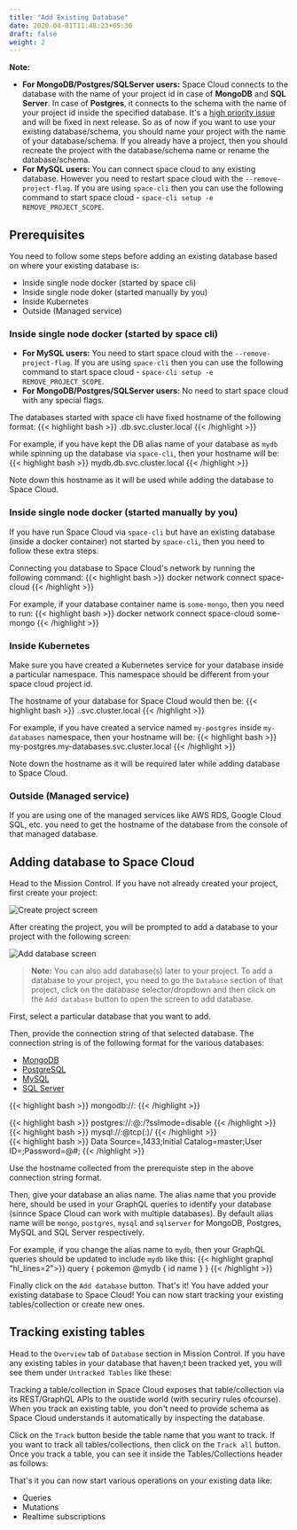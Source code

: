 ```yaml
---
title: "Add Existing Database"
date: 2020-04-01T11:48:23+05:30
draft: false
weight: 2
---
```


**Note:**
- **For MongoDB/Postgres/SQLServer users:** Space Cloud connects to the database with the name of your project id in case of **MongoDB** and **SQL Server**. In case of **Postgres**, it connects to the schema with the name of your project id inside the specified database. It's a [high priority issue]() and will be fixed in next release. So as of now if you want to use your existing database/schema, you should name your project with the name of your database/schema. If you already have a project, then you should recreate the project with the database/schema name or rename the database/schema.
- **For MySQL users:** You can connect space cloud to any existing database. However you need to restart space cloud with the `--remove-project-flag`. If you are using `space-cli` then you can use the following command to start space cloud - `space-cli setup -e REMOVE_PROJECT_SCOPE`.

## Prerequisites

You need to follow some steps before adding an existing database based on where your existing database is:

- Inside single node docker (started by space cli)
- Inside single node doker (started manually by you)
- Inside Kubernetes
- Outside (Managed service)

### Inside single node docker (started by space cli)

- **For MySQL users:** You need to start space cloud with the `--remove-project-flag`. If you are using `space-cli` then you can use the following command to start space cloud - `space-cli setup -e REMOVE_PROJECT_SCOPE`.
- **For MongoDB/Postgres/SQLServer users:** No need to start space cloud with any special flags.

The databases started with space cli have fixed hostname of the following format:
{{< highlight bash >}}
<db-alias-name>.db.svc.cluster.local
{{< /highlight >}}

For example, if you have kept the DB alias name of your database as `mydb` while spinning up the database via `space-cli`, then your hostname will be:
{{< highlight bash >}}
mydb.db.svc.cluster.local
{{< /highlight >}}

Note down this hostname as it will be used while adding the database to Space Cloud.

### Inside single node docker (started manually by you)

If you have run Space Cloud via `space-cli` but have an existing database (inside a docker container) not started by `space-cli`, then you need to follow these extra steps.

Connecting you database to Space Cloud's network by running the following command:
{{< highlight bash >}}
docker network connect space-cloud <your-database-container-name>
{{< /highlight >}}

For example, if your database container name is `some-mongo`, then you need to run:
{{< highlight bash >}}
docker network connect space-cloud some-mongo
{{< /highlight >}}

### Inside Kubernetes
Make sure you have created a Kubernetes service for your database inside a particular namespace. This namespace should be different from your space cloud project id.

The hostname of your database for Space Cloud would then be:
{{< highlight bash >}}
<service-name>.<namespace>.svc.cluster.local
{{< /highlight >}}

For example, if you have created a service named `my-postgres` inside `my-databases` namespace, then your hostname will be:
{{< highlight bash >}}
my-postgres.my-databases.svc.cluster.local
{{< /highlight >}}

Note down the hostname as it will be required later while adding database to Space Cloud.

### Outside (Managed service)

If you are using one of the managed services like AWS RDS, Google Cloud SQL, etc. you need to get the hostname of the database from the console of that managed database.

## Adding database to Space Cloud

Head to the Mission Control. If you have not already created your project, first create your project:

![Create project screen](/images/screenshots/create-project.png)

After creating the project, you will be prompted to add a database to your project with the following screen:

![Add database screen](/images/screenshots/add-database.png)

> **Note:** You can also add database(s) later to your project. To add a database to your project, you need to go the `Database` section of that project, click on the database selector/dropdown and then click on the `Add database` button to open the screen to add database.

First, select a particular database that you want to add.

Then, provide the connection string of that selected database. The connection string is of the following format for the various databases:

<div class="row tabs-wrapper">
  <div class="col s12" style="padding:0">
    <ul class="tabs">
      <li class="tab col s2"><a class="active" href="#conn-mongo">MongoDB</a></li>
      <li class="tab col s2"><a href="#conn-postgres">PostgreSQL</a></li>
      <li class="tab col s2"><a href="#conn-mysql">MySQL</a></li>
      <li class="tab col s2"><a href="#conn-sqlserver">SQL Server</a></li>
    </ul>
  </div>
  <div id="conn-mongo" class="col s12" style="padding:0">

{{< highlight bash >}}
mongodb://<hostname>:<port>
{{< /highlight >}}
  </div>
  <div id="conn-postgres" class="col s12" style="padding:0">
{{< highlight bash >}}
postgres://<username>:<password>@<hostname>:<port>/<database>?sslmode=disable
{{< /highlight >}}
  </div>
  <div id="conn-mysql" class="col s12" style="padding:0">
{{< highlight bash >}}
mysql://<username>:<password>@tcp(<hostname>:<password>)/<database>
{{< /highlight >}}
  </div>
  <div id="conn-sqlserver" class="col s12" style="padding:0">
{{< highlight bash >}}
Data Source=<host>,1433;Initial Catalog=master;User ID=<username>;Password=<password>@#;
{{< /highlight >}}
  </div>
</div>

Use the hostname collected from the prerequiste step in the above connection string format.

Then, give your database an alias name. The alias name that you provide here, should be used in your GraphQL queries to identify your database (sinnce Space Cloud can work with multiple databases). By default alias name will be `mongo`, `postgres`, `mysql` and `sqlserver` for MongoDB, Postgres, MySQL and SQL Server respectively.

For example, if you change the alias name to `mydb`, then your GraphQL queries should be updated to include `mydb` like this:
{{< highlight graphql "hl_lines=2">}}
query {
  pokemon @mydb {
    id
    name
  }
}
{{< /highlight >}}

Finally click on the `Add database` button. That's it! You have added your existing database to Space Cloud! You can now start tracking your existing tables/collection or create new ones.

## Tracking existing tables

Head to the `Overview` tab of `Database` section in Mission Control. If you have any existing tables in your database that haven;t been tracked yet, you will see them under `Untracked Tables` like these:

Tracking a table/collection in Space Cloud exposes that table/collection via its REST/GraphQL APIs to the oustide world (with securiry rules ofcourse). When you track an existing table, you don't need to provide schema as Space Cloud understands it automatically by inspecting the database.

Click on the `Track` button beside the table name that you want to track. If you want to track all tables/collections, then click on the `Track all` button. Once you track a table, you can see it inside the Tables/Collections header as follows:

That's it you can now start various operations on your existing data like:
- Queries
- Mutations
- Realtime subscriptions